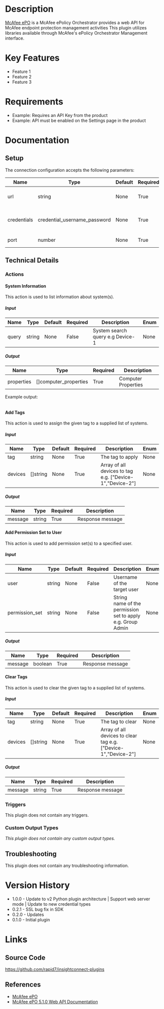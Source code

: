 # Description

[McAfee ePO](https://www.mcafee.com/us/products/epolicy-orchestrator.aspx) is a McAfee ePolicy Orchestrator provides a web API for McAfee endpoint protection management activities
This plugin utilizes libraries available through McAfee's ePolicy Orchestrator Management interface.

# Key Features

* Feature 1
* Feature 2
* Feature 3

# Requirements

* Example: Requires an API Key from the product
* Example: API must be enabled on the Settings page in the product

# Documentation

## Setup

The connection configuration accepts the following parameters:

|Name|Type|Default|Required|Description|Enum|
|----|----|-------|--------|-----------|----|
|url|string|None|True|McAfee ePO address e.g. epo.company.com|None|
|credentials|credential_username_password|None|True|Username and password to access McAfee ePO e.g. admin|None|
|port|number|None|True|McAfee ePO Port e.g. 8443|None|

## Technical Details

### Actions

#### System Information

This action is used to list information about system(s).

##### Input

|Name|Type|Default|Required|Description|Enum|
|----|----|-------|--------|-----------|----|
|query|string|None|False|System search query e.g Device-1|None|

##### Output

|Name|Type|Required|Description|
|----|----|--------|-----------|
|properties|[]computer_properties|True|Computer Properties|

Example output:

```
```

#### Add Tags

This action is used to assign the given tag to a supplied list of systems.

##### Input

|Name|Type|Default|Required|Description|Enum|
|----|----|-------|--------|-----------|----|
|tag|string|None|True|The tag to apply|None|
|devices|[]string|None|True|Array of all devices to tag e.g. ["Device-1","Device-2"]|None|

##### Output

|Name|Type|Required|Description|
|----|----|--------|-----------|
|message|string|True|Response message|

#### Add Permission Set to User

This action is used to add permission set(s) to a specified user.

##### Input

|Name|Type|Default|Required|Description|Enum|
|----|----|-------|--------|-----------|----|
|user|string|None|False|Username of the target user|None|
|permission_set|string|None|False|String name of the permission set to apply e.g. Group Admin|None|

##### Output

|Name|Type|Required|Description|
|----|----|--------|-----------|
|message|boolean|True|Response message|

#### Clear Tags

This action is used to clear the given tag to a supplied list of systems.

##### Input

|Name|Type|Default|Required|Description|Enum|
|----|----|-------|--------|-----------|----|
|tag|string|None|True|The tag to clear|None|
|devices|[]string|None|True|Array of all devices to clear tag e.g. ["Device-1","Device-2"]|None|

##### Output

|Name|Type|Required|Description|
|----|----|--------|-----------|
|message|string|True|Response message|

### Triggers

This plugin does not contain any triggers.

### Custom Output Types

_This plugin does not contain any custom output types._

## Troubleshooting

This plugin does not contain any troubleshooting information.

# Version History

* 1.0.0 - Update to v2 Python plugin architecture | Support web server mode | Update to new credential types
* 0.2.1 - SSL bug fix in SDK
* 0.2.0 - Updates
* 0.1.0 - Initial plugin

# Links

## Source Code

https://github.com/rapid7/insightconnect-plugins

## References

* [McAfee ePO](https://www.mcafee.com/us/products/epolicy-orchestrator.aspx)
* [McAfee ePO 5.1.0 Web API Documentation](https://kc.mcafee.com/corporate/index?page=content&id=PD24810)


